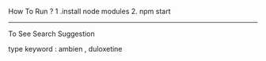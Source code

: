How To Run ?
1 .install node modules
2. npm start

-------------------------------
To See Search Suggestion 

type keyword : ambien , duloxetine 
